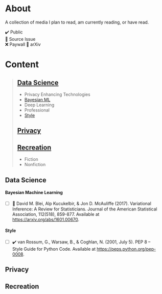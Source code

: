 # About

A collection of media I plan to read, am currently reading, or have read.  

:heavy_check_mark: Public  
:large_orange_diamond: Source Issue  
:x: Paywall
:new_moon_with_face: arXiv

# Content

>## [Data Science](#data-science)
>
>+ Privacy Enhancing Technologies
>+ [Bayesian ML](#bayesian-machine-learning)
>+ Deep Learning
>+ Professional
>+ [Style](#style)
>
>## [Privacy](#privacy)
>
>## [Recreation](#recreation)
>
>+ Fiction
>+ Nonfiction
>
## Data Science

#### Bayesian Machine Learning

+ [ ] :new_moon_with_face: David M. Blei, Alp Kucukelbir, & Jon D. McAuliffe (2017). Variational Inference: A Review for Statisticians. Journal of the American Statistical Association, 112(518), 859-877. Available at <https://arxiv.org/abs/1601.00670>.

#### Style

+ [ ] :heavy_check_mark: van Rossum, G., Warsaw, B., & Coghlan, N. (2001, July 5). PEP 8 – Style Guide for Python Code. Available at <https://peps.python.org/pep-0008>.

## Privacy

## Recreation
